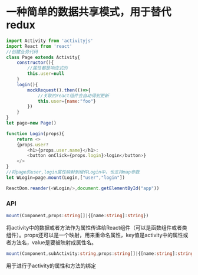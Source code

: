 # 一种简单的数据共享模式，用于替代redux

```javascript
import Activity from 'activityjs'
import React from 'react'
//创建业务代码
class Page extends Activity{
    constructor(){
        //属性都是响应式的
        this.user=null
    }
    login(){
        mockRequest().then(()=>{
            //关联的react组件会自动得到更新
            this.user={name:"foo"}
        })
    }
}
let page=new Page()

function Login(props){
    return <>
    {props.user?
        <h1>{props.user.name}</h1>:
        <button onClick={props.login}>login</button>}
    </>
}
//将page的user,login属性映射到组件Login中，也支持map参数
let WLogin=page.mount(Login,["user","login"])

ReactDom.reander(<WLogin/>,document.getElementById("app"))
```
### API
```typescript
mount(Component,props:string[]|{[name:string]:string})
```
将activity中的数据或者方法作为属性传递给React组件（可以是函数组件或者类组件）。props还可以是一个映射，用来重命名属性，key值是activity中的属性或者方法名，value是要被映射成属性名。
```typescript
mount(Component,subActivity:string,props:string[]|{[name:string]:string})
```
用于进行子activity的属性和方法的绑定